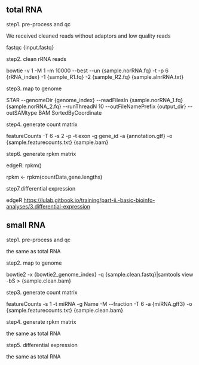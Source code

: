 ## total RNA 

step1. pre-process and qc

We received cleaned reads without adaptors and low quality reads

fastqc {input.fastq}

step2. clean rRNA reads 

bowtie -v 1 -M 1 -m 10000 --best --un {sample.norRNA.fq} -t -p 6 {rRNA_index} -1 {sample_R1.fq} -2 {sample_R2.fq} {sample.alnrRNA.txt}

step3. map to genome 

STAR --genomeDir {genome_index} --readFilesIn {sample.norRNA_1.fq} {sample.norRNA_2.fq} --runThreadN 10 --outFileNamePrefix {output_dir} --outSAMtype BAM SortedByCoordinate

step4. generate count matrix 

featureCounts -T 6 -s 2 -p -t exon -g gene_id -a {annotation.gtf} -o {sample.featurecounts.txt} {sample.bam}

step6. generate rpkm matrix

edgeR: rpkm() 

rpkm <- rpkm(countData,gene.lengths)

step7.differential expression 

edgeR https://lulab.gitbook.io/training/part-ii.-basic-bioinfo-analyses/3.differential-expression

## small RNA 

step1. pre-process and qc 

the same as total RNA

step2. map to genome 

bowtie2 -x {bowtie2_genome_index} -q {sample.clean.fastq}|samtools view -bS > {sample.clean.bam}

step3. generate count matrix 

featureCounts -s 1 -t miRNA -g Name -M --fraction -T 6 -a {miRNA.gff3} -o {sample.featurecounts.txt} {sample.clean.bam}

step4. generate rpkm matrix 

the same as total RNA

step5. differential expression 

the same as total RNA
